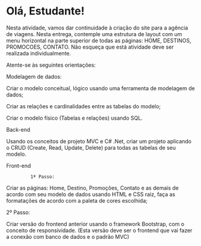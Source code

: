 # Olá, Estudante! 

Nesta atividade, vamos dar continuidade à criação do site para a agência de viagens.  Nesta entrega, contemple uma estrutura de layout com um menu horizontal na parte superior de todas as páginas: HOME, DESTINOS, PROMOCOES, CONTATO. Não esqueça que está atividade deve ser realizada individualmente.  

Atente-se às seguintes orientações:  

Modelagem de dados:  

Criar o modelo conceitual, lógico usando uma ferramenta de modelagem de dados; 

Criar as relações e cardinalidades entre as tabelas do modelo; 

Criar o modelo físico (Tabelas e relações) usando SQL. 

 

Back-end  

Usando os conceitos de projeto MVC e C# .Net, criar um projeto aplicando o CRUD (Create, Read, Update, Delete) para todas as tabelas de seu modelo. 

 

 Front-end 

             1ª Passo:  

Criar as páginas: Home, Destino, Promoções, Contato e as demais de acordo com seu modelo de dados usando HTML e CSS raiz, faça as formatações de acordo com a paleta de cores escolhida; 

2º Passo:  

Criar versão do frontend anterior usando o framework Bootstrap, com o conceito de responsividade. (Esta versão deve ser o frontend que vai fazer a conexão com banco de dados e o padrão MVC) 

  
